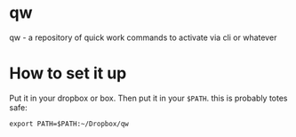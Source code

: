 # qw
qw - a repository of quick work commands to activate via cli or whatever



# How to set it up

Put it in your dropbox or box. Then put it in your `$PATH`. this is probably totes safe:

~~~
export PATH=$PATH:~/Dropbox/qw
~~~
